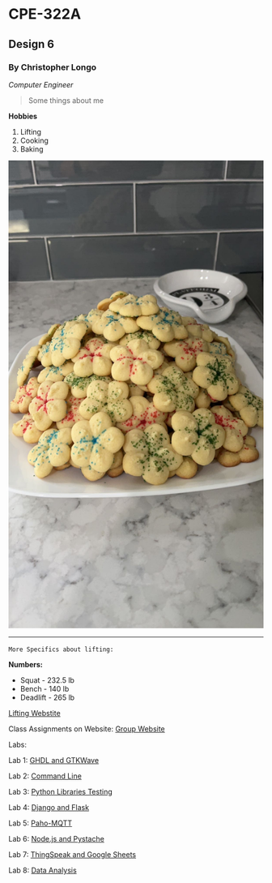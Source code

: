 # CPE-322A
## Design 6
### By Christopher Longo

*Computer Engineer*

> Some things about me

**Hobbies**

1. Lifting
2. Cooking
3. Baking

![Butter Cookies](Cookies.JPG)

---

`More Specifics about lifting:`

**Numbers:**
- Squat - 232.5 lb
- Bench - 140 lb
- Deadlift - 265 lb

[Lifting Webstite](https://stevensrec.com/sports/power-lifting)

Class Assignments on Website: 
[Group Website](https://sites.google.com/stevens.edu/cpe322-gsite)

Labs:

Lab 1: [GHDL and GTKWave](Lab1/Lab1.md)

Lab 2: [Command Line](Lab2-CommandLine.pdf)

Lab 3: [Python Libraries Testing](Lab3_PythonLibraries.pdf)

Lab 4: [Django and Flask](Lab4)

Lab 5: [Paho-MQTT](Lab5_Paho-MQTT.pdf)

Lab 6: [Node.js and Pystache](Lab6-Nodejs_Pystache.pdf)

Lab 7: [ThingSpeak and Google Sheets](Lab7-ThingSpeakAndGoogleSheets.pdf)

Lab 8: [Data Analysis](Lab8-DataAnalysis.pdf)
